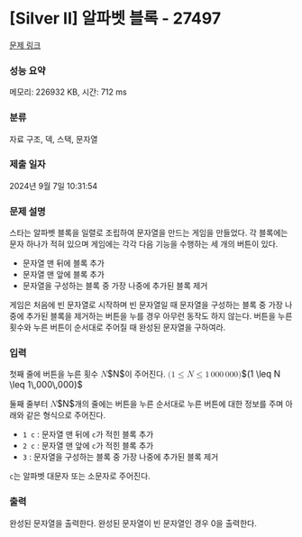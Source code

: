# [Silver II] 알파벳 블록 - 27497 

[문제 링크](https://www.acmicpc.net/problem/27497) 

### 성능 요약

메모리: 226932 KB, 시간: 712 ms

### 분류

자료 구조, 덱, 스택, 문자열

### 제출 일자

2024년 9월 7일 10:31:54

### 문제 설명

<p>스타는 알파벳 블록을 일렬로 조립하여 문자열을 만드는 게임을 만들었다. 각 블록에는 문자 하나가 적혀 있으며 게임에는 각각 다음 기능을 수행하는 세 개의 버튼이 있다.</p>

<ul>
	<li>문자열 맨 뒤에 블록 추가</li>
	<li>문자열 맨 앞에 블록 추가</li>
	<li>문자열을 구성하는 블록 중 가장 나중에 추가된 블록 제거</li>
</ul>

<p>게임은 처음에 빈 문자열로 시작하며 빈 문자열일 때 문자열을 구성하는 블록 중 가장 나중에 추가된 블록을 제거하는 버튼을 누를 경우 아무런 동작도 하지 않는다. 버튼을 누른 횟수와 누른 버튼이 순서대로 주어질 때 완성된 문자열을 구하여라.</p>

### 입력 

 <p>첫째 줄에 버튼을 누른 횟수 <mjx-container class="MathJax" jax="CHTML" style="font-size: 109%; position: relative;"><mjx-math class="MJX-TEX" aria-hidden="true"><mjx-mi class="mjx-i"><mjx-c class="mjx-c1D441 TEX-I"></mjx-c></mjx-mi></mjx-math><mjx-assistive-mml unselectable="on" display="inline"><math xmlns="http://www.w3.org/1998/Math/MathML"><mi>N</mi></math></mjx-assistive-mml><span aria-hidden="true" class="no-mathjax mjx-copytext">$N$</span></mjx-container>이 주어진다. <mjx-container class="MathJax" jax="CHTML" style="font-size: 109%; position: relative;"><mjx-math class="MJX-TEX" aria-hidden="true"><mjx-mo class="mjx-n"><mjx-c class="mjx-c28"></mjx-c></mjx-mo><mjx-mn class="mjx-n"><mjx-c class="mjx-c31"></mjx-c></mjx-mn><mjx-mo class="mjx-n" space="4"><mjx-c class="mjx-c2264"></mjx-c></mjx-mo><mjx-mi class="mjx-i" space="4"><mjx-c class="mjx-c1D441 TEX-I"></mjx-c></mjx-mi><mjx-mo class="mjx-n" space="4"><mjx-c class="mjx-c2264"></mjx-c></mjx-mo><mjx-mn class="mjx-n" space="4"><mjx-c class="mjx-c31"></mjx-c></mjx-mn><mjx-mstyle><mjx-mspace style="width: 0.167em;"></mjx-mspace></mjx-mstyle><mjx-mn class="mjx-n"><mjx-c class="mjx-c30"></mjx-c><mjx-c class="mjx-c30"></mjx-c><mjx-c class="mjx-c30"></mjx-c></mjx-mn><mjx-mstyle><mjx-mspace style="width: 0.167em;"></mjx-mspace></mjx-mstyle><mjx-mn class="mjx-n"><mjx-c class="mjx-c30"></mjx-c><mjx-c class="mjx-c30"></mjx-c><mjx-c class="mjx-c30"></mjx-c></mjx-mn><mjx-mo class="mjx-n"><mjx-c class="mjx-c29"></mjx-c></mjx-mo></mjx-math><mjx-assistive-mml unselectable="on" display="inline"><math xmlns="http://www.w3.org/1998/Math/MathML"><mo stretchy="false">(</mo><mn>1</mn><mo>≤</mo><mi>N</mi><mo>≤</mo><mn>1</mn><mstyle scriptlevel="0"><mspace width="0.167em"></mspace></mstyle><mn>000</mn><mstyle scriptlevel="0"><mspace width="0.167em"></mspace></mstyle><mn>000</mn><mo stretchy="false">)</mo></math></mjx-assistive-mml><span aria-hidden="true" class="no-mathjax mjx-copytext">$(1 \leq N \leq 1\,000\,000)$</span> </mjx-container></p>

<p>둘째 줄부터 <mjx-container class="MathJax" jax="CHTML" style="font-size: 109%; position: relative;"><mjx-math class="MJX-TEX" aria-hidden="true"><mjx-mi class="mjx-i"><mjx-c class="mjx-c1D441 TEX-I"></mjx-c></mjx-mi></mjx-math><mjx-assistive-mml unselectable="on" display="inline"><math xmlns="http://www.w3.org/1998/Math/MathML"><mi>N</mi></math></mjx-assistive-mml><span aria-hidden="true" class="no-mathjax mjx-copytext">$N$</span></mjx-container>개의 줄에는 버튼을 누른 순서대로 누른 버튼에 대한 정보를 주며 아래와 같은 형식으로 주어진다.</p>

<ul>
	<li><code>1 c</code> : 문자열 맨 뒤에 <code>c</code>가 적힌 블록 추가</li>
	<li><code>2 c</code> : 문자열 맨 앞에 <code>c</code>가 적힌 블록 추가</li>
	<li><code>3</code> : 문자열을 구성하는 블록 중 가장 나중에 추가된 블록 제거</li>
</ul>

<p><code>c</code>는 알파벳 대문자 또는 소문자로 주어진다.</p>

### 출력 

 <p>완성된 문자열을 출력한다. 완성된 문자열이 빈 문자열인 경우 0을 출력한다.</p>

